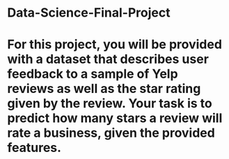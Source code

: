 # Data-Science-Final-Project
# For this project, you will be provided with a dataset that describes user feedback  to a sample of Yelp reviews as well as the star rating given by the review. Your task  is to predict how many stars a review will rate a business, given the provided  features.
